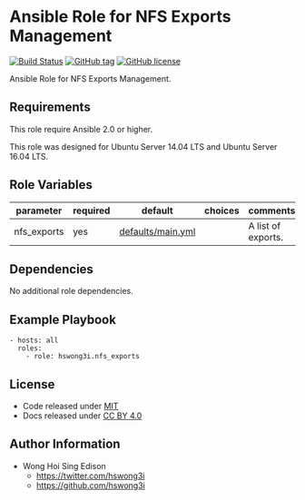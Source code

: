 Ansible Role for NFS Exports Management
======================================

[![Build Status](https://travis-ci.org/pantarei/ansible-role-nfs-exports.svg?branch=master)](https://travis-ci.org/pantarei/ansible-role-nfs-exports)
[![GitHub tag](https://img.shields.io/github/tag/pantarei/ansible-role-nfs-exports.svg)](https://github.com/pantarei/ansible-role-nfs-exports)
[![GitHub license](https://img.shields.io/github/license/pantarei/ansible-role-nfs-exports.svg)](https://github.com/pantarei/ansible-role-nfs-exports/blob/master/LICENSE)

Ansible Role for NFS Exports Management.

Requirements
------------

This role require Ansible 2.0 or higher.

This role was designed for Ubuntu Server 14.04 LTS and Ubuntu Server 16.04 LTS.

Role Variables
--------------

<table>
<colgroup>
<col width="20%" />
<col width="20%" />
<col width="20%" />
<col width="20%" />
<col width="20%" />
</colgroup>
<thead>
<tr class="header">
<th>parameter</th>
<th>required</th>
<th>default</th>
<th>choices</th>
<th>comments</th>
</tr>
</thead>
<tbody>
<tr class="odd">
<td>nfs_exports</td>
<td>yes</td>
<td><a href="https://github.com/pantarei/ansible-role-nfs-exports/blob/master/defaults/main.yml">defaults/main.yml</a></td>
<td></td>
<td>A list of exports.</td>
</tr>
</tbody>
</table>

Dependencies
------------

No additional role dependencies.

Example Playbook
----------------

    - hosts: all
      roles:
        - role: hswong3i.nfs_exports

License
-------

-   Code released under [MIT](https://github.com/pantarei/ansible-role-nfs-exports/blob/master/LICENSE)
-   Docs released under [CC BY 4.0](http://creativecommons.org/licenses/by/4.0/)

Author Information
------------------

-   Wong Hoi Sing Edison
    -   <a href="https://twitter.com/hswong3i" class="uri" class="uri">https://twitter.com/hswong3i</a>
    -   <a href="https://github.com/hswong3i" class="uri" class="uri">https://github.com/hswong3i</a>

